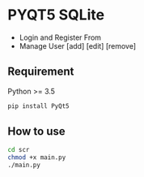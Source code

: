 # PYQT5 SQLite 

- Login and Register From
- Manage User  [add] [edit] [remove]
## Requirement

Python >= 3.5 

```bash
pip install PyQt5
```

## How to use

```bash
cd scr
chmod +x main.py
./main.py
```
